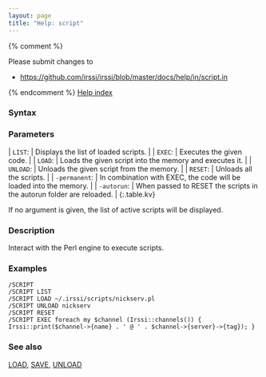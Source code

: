 ```yaml
---
layout: page
title: "Help: script"
---
```


{% comment %}

Please submit changes to
- https://github.com/irssi/irssi/blob/master/docs/help/in/script.in


{% endcomment %}
[Help index](/documentation/help)

### Syntax ###


### Parameters ###


| `LIST`: |           Displays the list of loaded scripts. |
| `EXEC`: |           Executes the given code. |
| `LOAD`: |           Loads the given script into the memory and executes it. |
| `UNLOAD`: |         Unloads the given script from the memory. |
| `RESET`: |          Unloads all the scripts. |
| `-permanent`: |     In combination with EXEC, the code will be loaded into the memory. |
| `-autorun`: |       When passed to RESET the scripts in the autorun folder are reloaded. |
{:.table.kv}

If no argument is given, the list of active scripts will be displayed.

### Description ###

Interact with the Perl engine to execute scripts.

### Examples ###

    /SCRIPT
    /SCRIPT LIST
    /SCRIPT LOAD ~/.irssi/scripts/nickserv.pl
    /SCRIPT UNLOAD nickserv
    /SCRIPT RESET
    /SCRIPT EXEC foreach my $channel (Irssi::channels()) { Irssi::print($channel->{name} . ' @ ' . $channel->{server}->{tag}); }

### See also ###
[LOAD](/documentation/help/load), [SAVE](/documentation/help/save), [UNLOAD](/documentation/help/unload)

